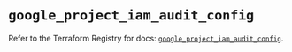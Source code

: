 # `google_project_iam_audit_config`

Refer to the Terraform Registry for docs: [`google_project_iam_audit_config`](https://registry.terraform.io/providers/hashicorp/google-beta/6.11.0/docs/resources/google_project_iam_audit_config).
